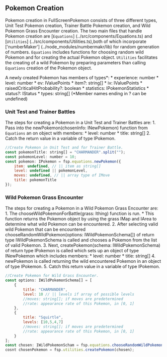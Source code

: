 ## Pokemon Creation

Pokemon creation in FullScreenPokemon consists of three different types, Unit Test Pokemon creation, Trainer Battle Pokemon creation, and Wild Pokemon Grass Encounter creation.
The two main files that handle Pokemon creation are [`Equations`] (../src/components/Equations.ts) and [`Utilities`] (../src/components/Utilities.ts),both of which incorporate ['numberMaker'] (../node_modules/numbermakr/lib) for random generation of numbers.
`Equations` includes functions for choosing random wild Pokemon and for creating the actual Pokemon object. `Utilities` facilitates the creating of a wild Pokemon by preparing parameters than calling `Equations` creation of the Pokemon object.

A newly created Pokemon has members of types*:
    * experience: number
    * level: number
    * ev: IValuePoints
    * item?: string[]
    * iv: IValuePoints
    * raisedCriticalHitProbability?: boolean
    * statistics: IPokemonStatistics
    * status?: IStatus
    * types: string[]
(*Member names ending in ? can be undefined)

### Unit Test and Trainer Battles

The steps for creating a Pokemon in a Unit Test and Trainer Battles are:
    1. Pass into the newPokemon(chosenInfo: INewPokemon) function from `Equations` an on object with members:
        * level: number
        * title: string[]
    2. Catch the return value in a variable of type IPokemon.

```javascript
//Create Pokemon in Unit Test and for Trainer Battle.
const pokemonTitle: string[] = "CHARMANDER".split("");
const pokemonLevel: number = 10;
const pokemon: IPokemon = fsp.equations.newPokemon({
    item: undefined, // || item as string[]
    level: undefined || pokemonLevel,
    moves: undefined, // || array type of IMove
    title: pokemonTitle
});
```

### Wild Pokemon Grass Encounter

The steps for creating a Pokemon in a Wild Pokemon Grass Encounter are:
    1. The chooseWildPokemonForBattle(grass: Ithing) function is run.
        * This function returns the Pokemon object by using the grass IMap and        IArea to determine what wild Pokemon can be encountered.
    2. After selecting valid wild Pokemon that can be encountered                      chooseRandomWildPokemon(options: IWildPokemonSchema[]) of return type           IWildPokemonSchema is called and chooses a Pokemon from the list of valid       Pokemon.
    3. Next, createPokemon(schema: IWildPokemonSchema) of return type IPokemon is      called which sets up an object of type INewPokemon which includes members:
        * level: number
        * title: string[]
    4. newPokemon is called returning the wild encountered Pokemon in an object of     type IPokemon.
    5. Catch this return value in a variable of type IPokemon.

```javascript
//Create Pokemon for Wild Grass Encounter.
const options: IWildPokemonSchema[] = [
    {
        title: "CHARMANDER",
        level: 10 // || levels if array of possible levels
        //moves: string[]; if moves are predetermined
        //rate: appearance rate of this Pokemon, in [0, 1]
    },
    {
        title: "Squirtle",
        levels: [10,5,4,7]
        //moves: string[]; if moves are predetermined
        //rate: appearance rate of this Pokemon, in [0, 1]
    }
];
const chosen: IWildPokemonScham = fsp.equations.chooseRandomWildPokemon(options);
cosnt chosenPokemon = fsp.utilities.createPokemon(chosen);
```

